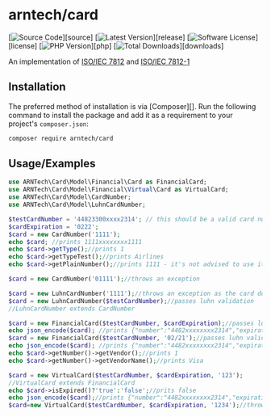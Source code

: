 # arntech/card

[![Source Code][badge-source]][source]
[![Latest Version][badge-release]][release]
[![Software License][badge-license]][license]
[![PHP Version][badge-php]][php]
[![Total Downloads][badge-downloads]][downloads]

An implementation of [ISO/IEC 7812](https://en.wikipedia.org/wiki/ISO/IEC_7812) and [ISO/IEC 7812-1](https://www.iso.org/obp/ui/#iso:std:iso-iec:7812:-1:ed-5:v1:en)
## Installation

The preferred method of installation is via [Composer][]. Run the following
command to install the package and add it as a requirement to your project's
`composer.json`:

```bash
composer require arntech/card
```

## Usage/Examples
```php
use ARNTech\Card\Model\Financial\Card as FinancialCard;
use ARNTech\Card\Model\Financial\Virtual\Card as VirtualCard;
use ARNTech\Card\Model\CardNumber;
use ARNTech\Card\Model\LuhnCardNumber;

$testCardNumber = '44823300xxxx2314'; // this should be a valid card number
$cardExpiration = '0222';
$card = new CardNumber('1111');
echo $card; //prints 1111xxxxxxxx1111
echo $card->getType();//prints 1
echo $card->getTypeTest();//prints Airlines
echo $card->getPlainNumber();//prints 1111 - it's not advised to use it unless explicitly needed

$card = new CardNumber('01111');//throws an exception

$card = new LuhnCardNumber('1111');//throws an exception as the card does not validate Luhn Algorithm
$card = new LuhnCardNumber($testCardNumber);//passes luhn validation
//LuhnCardNumber extends CardNumber

$card = new FinancialCard($testCardNumber, $cardExpiration);//passes luhn validation
echo json_encode($card); //prints {"number":"4482xxxxxxxx2314","expiration":"02-2022"}
$card = new FinancialCard($testCardNumber, '02/21');//passes luhn validation
echo json_encode($card); //prints {"number":"4482xxxxxxxx2314","expiration":"02-2021"}
echo $card->getNumber()->getVendor();//prints 1
echo $card->getNumber()->getVendorName();//prints Visa

$card = new VirtualCard($testCardNumber, $cardExpiration, '123');
//VirtualCard extends FinancialCard
echo $card->isExpired()?'true':'false';//prits false
echo json_encode($card);//prints {"number":"4482xxxxxxxx2314","expiration":"02-2022","cvv2":"123"}
$card=new VirtualCard($testCardNumber, $cardExpiration, '1234');//throws Cvv2Exception
```


[badge-source]: https://img.shields.io/badge/source-arntech/card-blue.svg?style=flat-square
[badge-release]: https://img.shields.io/packagist/v/arntech/card.svg?style=flat-square&label=release
[badge-license]: https://img.shields.io/packagist/l/arntech/card.svg?style=flat-square
[badge-php]: https://img.shields.io/packagist/php-v/arntech/card.svg?style=flat-square
[badge-downloads]: https://img.shields.io/packagist/dt/arntech/card.svg?style=flat-square&colorB=mediumvioletred
